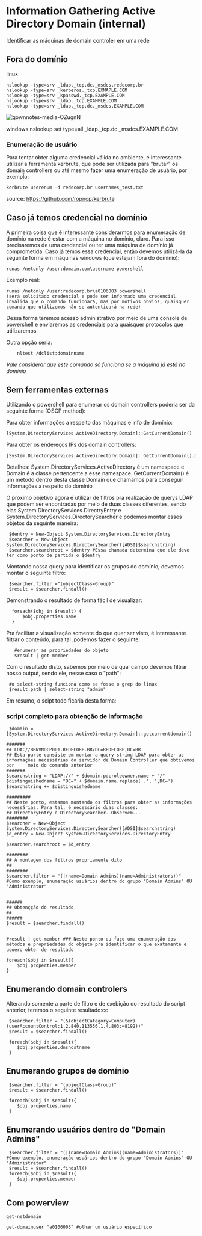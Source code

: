 Information Gathering Active Directory Domain (internal)
========================

Identificar as máquinas de domain controler em uma rede

## Fora do domínio

linux


    nslookup -type=srv _ldap._tcp.dc._msdcs.redecorp.br
    nslookup -type=srv _kerberos._tcp.EXMAPLE.COM
    nslookup -type=srv _kpasswd._tcp.EXAMPLE.COM
    nslookup -type=srv _ldap._tcp.EXAMPLE.COM
    nslookup -type=srv _ldap._tcp.dc._msdcs.EXAMPLE.COM
    
![qownnotes-media-OZugnN](../../media/qownnotes-media-OZugnN.png)

 
windows 
    nslookup
    set type=all
    _ldap._tcp.dc._msdcs.EXAMPLE.COM

### Enumeração de usuário
    
Para tentar obter alguma credencial válida no ambiente, é interessante utilizar a ferramenta kerbrute, que pode ser utilizada para "brutar" os domain controllers ou até mesmo fazer uma enumeração de usuário, por exempĺo:

    kerbrute userenum -d redecorp.br usernames_test.txt

source: https://github.com/ropnop/kerbrute

## Caso já temos credencial no domínio

A primeira coisa que é interessante considerarmos para enumeração de domínio na rede é estar com a máquina no domínio, claro. Para isso precisaremos de uma credencial ou ter uma máquina de domínio já comprometida. Caso já temos essa credencial, então devemos utilizá-la da seguinte forma em máquinas windows (que estejam fora do domínio):

    runas /netonly /user:domain.com\username powershell

Exemplo real:

    runas /netonly /user:redecorp.br\a0106003 powershell
    (será solicitado credencial e pode ser informado uma credencial inválida que o comando funcionará, mas por motivos óbvios, quaisquer comando que utilizemos não se autenticará na rede)
    
Dessa forma teremos acesso administrativo por meio de uma console de powershell e enviaremos as credenciais para quaisquer protocolos que utilizaremos


Outra opção seria:

        nltest /dclist:domainname

*Vale considerar que este comando só funciona se a máquina já está no domínio*

## Sem ferramentas externas

Utilizando o powershell para enumerar os domain controllers poderia ser da seguinte forma (OSCP method):

Para obter informações a respeito das máquinas e info de domínio:

    [System.DirectoryServices.ActiveDirectory.Domain]::GetCurrentDomain()


Para obter os endereços IPs dos domain controllers:

    [System.DirectoryServices.ActiveDirectory.Domain]::GetCurrentDomain().DomainControllers.ipaddress

 
 Detalhes: System.DirectoryServices.ActiveDirectory é um namespace e Domain é a classe pertencente a esse namespace. GetCurrentDomain() é um método dentro desta classe Domain que chamamos para conseguir informações a respeito do domínio
 
 O próximo objetivo agora é utilizar de filtros pra realização de querys LDAP que podem ser encontradas por meio de duas classes diferentes, sendo elas System.DirectoryServices.DirectryEntry e System.DirectoryServices.DirectorySearcher e podemos montar esses objetos da seguinte maneira:
 
     $dentry = New-Object System.DirectoryServices.DirectoryEntry
     $searcher = New-Object System.DirectoryServices.DirectorySearcher([ADSI]$searchstring)
     $searcher.searchroot = $dentry #Essa chamada determina que ele deve ter como ponto de partida o $dentry
 
 Montando nossa query para identificar os grupos do domínio, devemos montar o seguinte filtro:
 
     $searcher.filter ="(objectClass=Group)"
     $result = $searcher.findall()
  
  Demonstrando o resultado de forma fácil de visualizar:
  
      foreach($obj in $result) {
          $obj.properties.name
      }
 
 Pra facilitar a visualização somente do que quer ser visto, é interessante filtrar o conteúdo, para tal ,podemos fazer o seguinte:
 
       #enumerar as propriedades do objeto
       $result | get-member

Com o resultado disto, sabemos por meio de qual campo devemos filtrar nosso output, sendo ele, nesse caso o "path":
 
     #o select-string funciona como se fosse o grep do linux
     $result.path | select-string "admin"
 
 
 Em resumo, o scipt todo ficaria desta forma:
 
### script completo para obtenção de informação
 
     $domain = [System.DirectoryServices.ActiveDirectory.Domain]::getcurrentdomain()

    #######
    ## LDA://BRNVNDCP001.REDECORP.BR/DC=REDECORP,DC=BR
    ## Esta parte consiste em montar a query string LDAP para obter as informações necessárias do servidor de Domain Controller que obtivemos por     meio do comando anterior
    #######
    $searchstring = "LDAP://" + $domain.pdcroleowner.name + "/"
    $distinguishedname = "DC=" + $domain.name.replace('.', ',DC=')
    $searchstring += $distinguishedname

    #########
    ## Neste ponto, estamos montando os filtros para obter as informações necessárias. Para tal, é necessário duas classes:
    ## DirectoryEntry e DirectorySearcher. Observem...
    ########
    $searcher = New-Object System.DirectoryServices.DirectorySearcher([ADSI]$searchstring)
    $d_entry = New-Object System.DirectoryServices.DirectoryEntry

    $searcher.searchroot = $d_entry

    ########
    ## A montagem dos filtros propriamente dito
    ##
    ########
    $searcher.filter = "(|(name=Domain Admins)(name=Administrators))" #Como exemplo, enumeração usuários dentro do grupo "Domain Admins" OU "Administrator"


    ######
    ## Obtençção do resultado
    ##
    ######
    $result = $searcher.findall()


    #result | get-member ### Neste ponto eu faço uma enumeração dos métodos e propriedades do objeto pra identificar o que exatamente e uquero obter de resultado

    foreach($obj in $result){
        $obj.properties.member
    }

## Enumerando domain controlers

Alterando somente a parte de filtro e de exebição do resultado do script anterior, teremos o seguinte resultado:cc
 
     $searcher.filter = "(&(objectCategory=Computer)(userAccountControl:1.2.840.113556.1.4.803:=8192))"
     $result = $searcher.findall()
 
     foreach($obj in $result){
        $obj.properties.dnshostname
     }
     
## Enumerando grupos de domínio
 
     $searcher.filter = "(objectClass=Group)"
     $result = $searcher.findall()
 
     foreach($obj in $result){
        $obj.properties.name
     }
     
## Enumerando usuários dentro do "Domain Admins"
     
     $searcher.filter = "(|(name=Domain Admins)(name=Administrators))" #Como exemplo, enumeração usuários dentro do grupo "Domain Admins" OU "Administrator"
     $result = $searcher.findall()
     foreach($obj in $result){
        $obj.properties.member
     }
     
## Com powerview

    get-netdomain
    
    get-domainuser "a0106003" #olhar um usuário específico